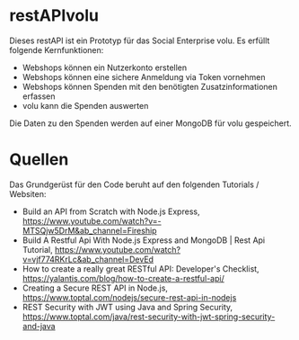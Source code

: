 # restAPIvolu

Dieses restAPI ist ein Prototyp für das Social Enterprise volu.
Es erfüllt folgende Kernfunktionen: 

- Webshops können ein Nutzerkonto erstellen 
- Webshops können eine sichere Anmeldung via Token vornehmen
- Webshops können Spenden mit den benötigten Zusatzinformationen erfassen
- volu kann die Spenden auswerten

Die Daten zu den Spenden werden auf einer MongoDB für volu gespeichert.

# Quellen
Das Grundgerüst für den Code beruht auf den folgenden Tutorials / Websiten:

- Build an API from Scratch with Node.js Express, https://www.youtube.com/watch?v=-MTSQjw5DrM&ab_channel=Fireship
- Build A Restful Api With Node.js Express and MongoDB | Rest Api Tutorial, https://www.youtube.com/watch?v=vjf774RKrLc&ab_channel=DevEd
- How to create a really great RESTful API: Developer's Checklist, https://yalantis.com/blog/how-to-create-a-restful-api/
- Creating a Secure REST API in Node.js, https://www.toptal.com/nodejs/secure-rest-api-in-nodejs
- REST Security with JWT using Java and Spring Security, https://www.toptal.com/java/rest-security-with-jwt-spring-security-and-java

